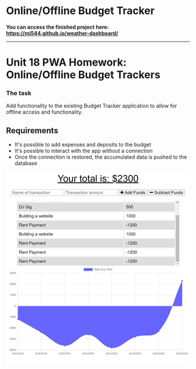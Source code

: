 # Online/Offline Budget Tracker

**You can access the finished project here:
<https://mi544.github.io/weather-dashboard/>**

---

# Unit 18 PWA Homework: Online/Offline Budget Trackers

### The task

Add functionality to the existing Budget Tracker application to allow for offline access and functionality.

## Requirements

* It's possible to add expenses and deposits to the budget
* It's possible to interact with the app without a connection
* Once the connection is restored, the accumulated data is pushed to the database

![screenshot 1](/assets/images/screenshot1.png)
